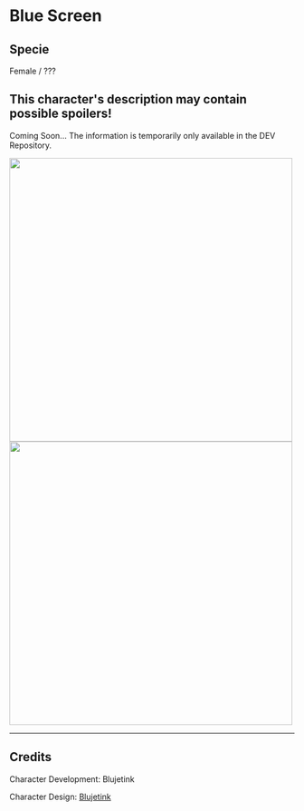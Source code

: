 # Blue Screen

## Specie

Female / ???

## This character's description may contain possible spoilers!

Coming Soon...
The information is temporarily only available in the DEV Repository.

<img src="https://github.com/JasminDreasond/Pony-Driland/blob/main/docs/img/characters/blue-screen/ref.jpg?raw=true" height="500">

<img src="https://github.com/JasminDreasond/Pony-Driland/blob/main/docs/img/characters/blue-screen/full-body-1.png?raw=true" height="500">

<hr/>

## Credits

Character Development: Blujetink

Character Design: <a href="https://derpibooru.org/tags/artist-colon-acersiii" target="_blank">Blujetink</a>